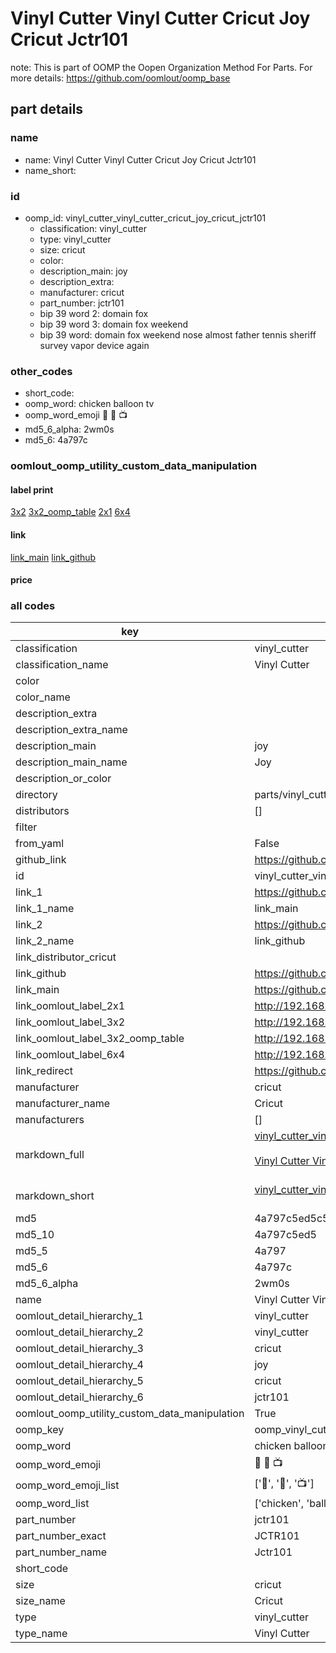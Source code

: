 # Vinyl Cutter Vinyl Cutter Cricut Joy Cricut Jctr101  

note: This is part of OOMP the Oopen Organization Method For Parts. For more details: https://github.com/oomlout/oomp_base

##  part details
  







### name
* name: Vinyl Cutter Vinyl Cutter Cricut Joy Cricut Jctr101
* name_short: 
### id
* oomp_id: vinyl_cutter_vinyl_cutter_cricut_joy_cricut_jctr101
  * classification: vinyl_cutter
  * type: vinyl_cutter
  * size: cricut
  * color: 
  * description_main: joy
  * description_extra: 
  * manufacturer: cricut
  * part_number: jctr101
  * bip 39 word 2: domain fox
  * bip 39 word 3: domain fox weekend
  * bip 39 word: domain fox weekend nose almost father tennis sheriff survey vapor device again

### other_codes
* short_code: 
* oomp_word: chicken balloon tv
* oomp_word_emoji :chicken: :balloon: :tv:
* md5_6_alpha: 2wm0s
* md5_6: 4a797c






### oomlout_oomp_utility_custom_data_manipulation
#### label print
[3x2](http://192.168.1.245:1112/?label=oomp%202wm0s)
[3x2_oomp_table](http://192.168.1.108:1112/?label=oomp%202wm0s)
[2x1](http://192.168.1.242:1112/?label=oomp%202wm0s)
[6x4](http://192.168.1.55:1112/?label=oomp%202wm0s)    

#### link

[link_main](https://github.com/oomlout/oomlout_oomp_version_1_messy/tree/main/parts/vinyl_cutter_vinyl_cutter_cricut_joy_cricut_jctr101) [link_github](https://github.com/oomlout/oomlout_oomp_version_1_messy/tree/main/parts/vinyl_cutter_vinyl_cutter_cricut_joy_cricut_jctr101)                             

#### price







### all codes 
| key | value |  
| --- | --- |  
| classification | vinyl_cutter |  
| classification_name | Vinyl Cutter |  
| color |  |  
| color_name |  |  
| description_extra |  |  
| description_extra_name |  |  
| description_main | joy |  
| description_main_name | Joy |  
| description_or_color |   |  
| directory | parts/vinyl_cutter_vinyl_cutter_cricut_joy_cricut_jctr101 |  
| distributors | [] |  
| filter |  |  
| from_yaml | False |  
| github_link | https://github.com/oomlout/oomlout_oomp_part_src/tree/main/parts/vinyl_cutter_vinyl_cutter_cricut_joy_cricut_jctr101 |  
| id | vinyl_cutter_vinyl_cutter_cricut_joy_cricut_jctr101 |  
| link_1 | https://github.com/oomlout/oomlout_oomp_version_1_messy/tree/main/parts/vinyl_cutter_vinyl_cutter_cricut_joy_cricut_jctr101 |  
| link_1_name | link_main |  
| link_2 | https://github.com/oomlout/oomlout_oomp_version_1_messy/tree/main/parts/vinyl_cutter_vinyl_cutter_cricut_joy_cricut_jctr101 |  
| link_2_name | link_github |  
| link_distributor_cricut |  |  
| link_github | https://github.com/oomlout/oomlout_oomp_version_1_messy/tree/main/parts/vinyl_cutter_vinyl_cutter_cricut_joy_cricut_jctr101 |  
| link_main | https://github.com/oomlout/oomlout_oomp_version_1_messy/tree/main/parts/vinyl_cutter_vinyl_cutter_cricut_joy_cricut_jctr101 |  
| link_oomlout_label_2x1 | http://192.168.1.242:1112/?label=oomp%202wm0s |  
| link_oomlout_label_3x2 | http://192.168.1.245:1112/?label=oomp%202wm0s |  
| link_oomlout_label_3x2_oomp_table | http://192.168.1.108:1112/?label=oomp%202wm0s |  
| link_oomlout_label_6x4 | http://192.168.1.55:1112/?label=oomp%202wm0s |  
| link_redirect | https://github.com/oomlout/oomlout_oomp_version_1_messy/tree/main/parts/vinyl_cutter_vinyl_cutter_cricut_joy_cricut_jctr101 |  
| manufacturer | cricut |  
| manufacturer_name | Cricut |  
| manufacturers | [] |  
| markdown_full | [vinyl_cutter_vinyl_cutter_cricut_joy_cricut_jctr101](none)<br>[](none)<br>[Vinyl Cutter Vinyl Cutter Cricut Joy Cricut Jctr101](none)<br><br> |  
| markdown_short | [vinyl_cutter_vinyl_cutter_cricut_joy_cricut_jctr101](none)<br><br> |  
| md5 | 4a797c5ed5c59be54e836967f2171207 |  
| md5_10 | 4a797c5ed5 |  
| md5_5 | 4a797 |  
| md5_6 | 4a797c |  
| md5_6_alpha | 2wm0s |  
| name | Vinyl Cutter Vinyl Cutter Cricut Joy Cricut Jctr101 |  
| oomlout_detail_hierarchy_1 | vinyl_cutter |  
| oomlout_detail_hierarchy_2 | vinyl_cutter |  
| oomlout_detail_hierarchy_3 | cricut |  
| oomlout_detail_hierarchy_4 | joy |  
| oomlout_detail_hierarchy_5 | cricut |  
| oomlout_detail_hierarchy_6 | jctr101 |  
| oomlout_oomp_utility_custom_data_manipulation | True |  
| oomp_key | oomp_vinyl_cutter_vinyl_cutter_cricut_joy_cricut_jctr101 |  
| oomp_word | chicken balloon tv |  
| oomp_word_emoji | :chicken: :balloon: :tv: |  
| oomp_word_emoji_list | [':chicken:', ':balloon:', ':tv:'] |  
| oomp_word_list | ['chicken', 'balloon', 'tv'] |  
| part_number | jctr101 |  
| part_number_exact | JCTR101 |  
| part_number_name | Jctr101 |  
| short_code |  |  
| size | cricut |  
| size_name | Cricut |  
| type | vinyl_cutter |  
| type_name | Vinyl Cutter |  

